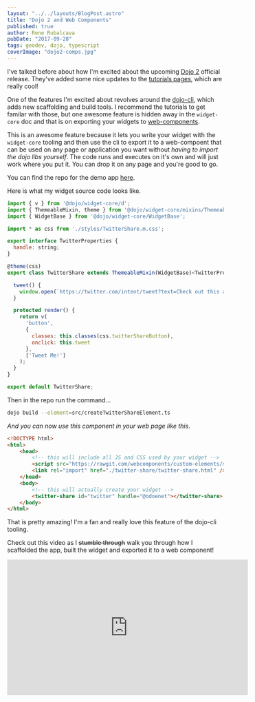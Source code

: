 ```yaml
---
layout: "../../layouts/BlogPost.astro"
title: "Dojo 2 and Web Components"
published: true
author: Rene Rubalcava
pubDate: "2017-09-28"
tags: geodev, dojo, typescript
coverImage: "dojo2-comps.jpg"
---
```


I've talked before about how I'm excited about the upcoming [Dojo 2](https://dojo.io/) official release. They've added some nice updates to the [tutorials pages](https://dojo.io/tutorials/), which are really cool!

One of the features I'm excited about revolves around the [dojo-cli](https://github.com/dojo/cli), which adds new scaffolding and build tools. I recommend the tutorials to get familar with those, but one awesome feature is hidden away in the `widget-core` doc and that is on exporting your widgets to [web-components](https://github.com/dojo/widget-core#web-components).

This is an awesome feature because it lets you write your widget with the `widget-core` tooling and then use the cli to export it to a web-compoent that can be used on any page or application you want without _having to import the dojo libs yourself_. The code runs and executes on it's own and will just work where you put it. You can drop it on any page and you're good to go.

You can find the repo for the demo app [here](https://github.com/odoe/dojo2-web-component).

Here is what my widget source code looks like.

```js
import { v } from '@dojo/widget-core/d';
import { ThemeableMixin, theme } from '@dojo/widget-core/mixins/Themeable';
import { WidgetBase } from '@dojo/widget-core/WidgetBase';

import * as css from './styles/TwitterShare.m.css';

export interface TwitterProperties {
  handle: string;
}

@theme(css)
export class TwitterShare extends ThemeableMixin(WidgetBase)<TwitterProperties> {

  tweet() {
    window.open(`https://twitter.com/intent/tweet?text=Check out this awesome site at ${location.href} from ${this.properties.handle}`, '_blank');
  }

  protected render() {
    return v(
      'button',
      {
        classes: this.classes(css.twitterShareButton),
        onclick: this.tweet
      },
      ['Tweet Me!']
    );
  }
}

export default TwitterShare;

```

Then in the repo run the command...

```bash
dojo build --element=src/createTwitterShareElement.ts
```

_And you can now use this component in your web page like this_.

```html
<!DOCTYPE html>
<html>
    <head>
        <!-- this will include all JS and CSS used by your widget -->
        <script src="https://rawgit.com/webcomponents/custom-elements/master/src/native-shim.js"></script>
        <link rel="import" href="./twitter-share/twitter-share.html" />
    </head>
    <body>
        <!-- this will actually create your widget -->
        <twitter-share id="twitter" handle="@odoenet"></twitter-share>
    </body>
</html>
```

That is pretty amazing! I'm a fan and really love this feature of the dojo-cli tooling.

Check out this video as I ~~stumble through~~ walk you through how I scaffolded the app, built the widget and exported it to a web component!

<iframe width="560" height="315" src="https://www.youtube.com/embed/bXvsGhNkXXU" frameborder="0" allowfullscreen></iframe>
